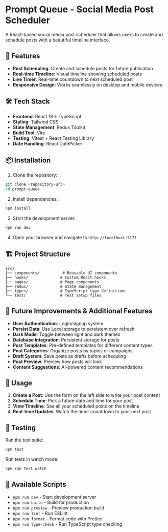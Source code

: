 # Prompt Queue - Social Media Post Scheduler

A React-based social media post scheduler that allows users to create and schedule posts with a beautiful timeline interface.

## 🚀 Features

- **Post Scheduling**: Create and schedule posts for future publication
- **Real-time Timeline**: Visual timeline showing scheduled posts
- **Live Timer**: Real-time countdown to next scheduled post
- **Responsive Design**: Works seamlessly on desktop and mobile devices

## 🛠️ Tech Stack

- **Frontend**: React 19 + TypeScript
- **Styling**: Tailwind CSS
- **State Management**: Redux Toolkit
- **Build Tool**: Vite
- **Testing**: Vitest + React Testing Library
- **Date Handling**: React DatePicker

## 📦 Installation

1. Clone the repository:

```bash
git clone <repository-url>
cd prompt-queue
```

2. Install dependencies:

```bash
npm install
```

3. Start the development server:

```bash
npm run dev
```

4. Open your browser and navigate to `http://localhost:5173`

## 🏗️ Project Structure

```
src/
├── components/          # Reusable UI components
├── hooks/              # Custom React hooks
├── pages/              # Page components
├── redux/              # State management
├── types/              # TypeScript type definitions
└── test/               # Test setup files
```

## 🔮 Future Improvements & Additional Features

- **User Authentication**: Login/signup system
- **Persist Data**: Use Local storage to persistent over refresh
- **Dark Mode**: Toggle between light and dark themes
- **Database Integration**: Persistent storage for posts
- **Post Templates**: Pre-defined templates for different content types
- **Post Categories**: Organize posts by topics or campaigns
- **Draft System**: Save posts as drafts before scheduling
- **Post Preview**: Preview how posts will look
- **Content Suggestions**: AI-powered content recommendations

## 🎯 Usage

1. **Create a Post**: Use the form on the left side to write your post content
2. **Schedule Time**: Pick a future date and time for your post
3. **View Timeline**: See all your scheduled posts on the timeline
4. **Real-time Updates**: Watch the timer countdown to your next post

## 🧪 Testing

Run the test suite:

```bash
npm test
```

Run tests in watch mode:

```bash
npm run test:watch
```

## 📝 Available Scripts

- `npm run dev` - Start development server
- `npm run build` - Build for production
- `npm run preview` - Preview production build
- `npm run lint` - Run ESLint
- `npm run format` - Format code with Prettier
- `npm run type-check` - Run TypeScript type checking
